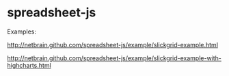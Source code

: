 spreadsheet-js
==============

Examples:

http://netbrain.github.com/spreadsheet-js/example/slickgrid-example.html

http://netbrain.github.com/spreadsheet-js/example/slickgrid-example-with-highcharts.html

